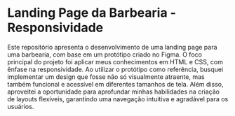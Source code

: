 # Landing Page da Barbearia - Responsividade

Este repositório apresenta o desenvolvimento de uma landing page para uma barbearia, com base em um protótipo criado no Figma. O foco principal do projeto foi aplicar meus conhecimentos em HTML e CSS, com ênfase na responsividade. Ao utilizar o protótipo como referência, busquei implementar um design que fosse não só visualmente atraente, mas também funcional e acessível em diferentes tamanhos de tela. Além disso, aproveitei a oportunidade para aprofundar minhas habilidades na criação de layouts flexíveis, garantindo uma navegação intuitiva e agradável para os usuários.
